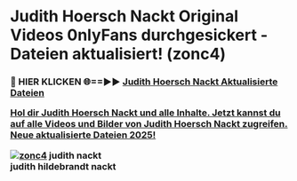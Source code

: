 # Judith Hoersch Nackt Original Videos 0nlyFans durchgesickert - Dateien aktualisiert! (zonc4)

<h3>🔴 HIER KLICKEN 🌐==►► <a href="https://tinyurl.com/h6vf6nb8" rel="nofollow">Judith Hoersch Nackt Aktualisierte Dateien

Hol dir Judith Hoersch Nackt und alle Inhalte. Jetzt kannst du auf alle Videos und Bilder von Judith Hoersch Nackt zugreifen. Neue aktualisierte Dateien 2025!

[![zonc4](https://i.imgur.com/sD4kR3V.gif)](https://tinyurl.com/h6vf6nb8)
judith nackt<br>
judith hildebrandt nackt